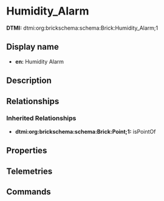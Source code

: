 # Humidity_Alarm
**DTMI:** dtmi:org:brickschema:schema:Brick:Humidity_Alarm;1
## Display name
- **en:** Humidity Alarm
## Description
## Relationships
### Inherited Relationships
* **dtmi:org:brickschema:schema:Brick:Point;1:** isPointOf
## Properties
## Telemetries
## Commands
